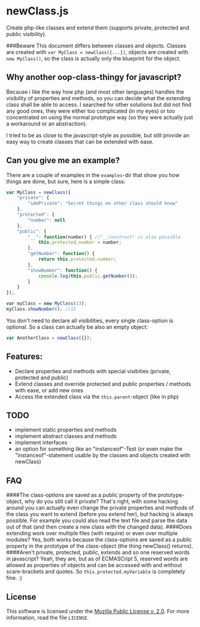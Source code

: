 newClass.js
===========
Create php-like classes and extend them (supports private, protected and public visibility).

###Beware
This document differs between classes and objects. Classes are created with `var MyClass = newClass({...})`, objects are created with `new MyClass()`, so the class is actually only the blueprint for the object.

Why another oop-class-thingy for javascript?
--------------------------------------------
Because i like the way how php (and most other languages) handles the visibility of properties and methods, so you can decide what the extending class shall be able to access.
I searched for other solutions but did not find any good ones, they were either too complicated (in my eyes) or too concentrated on using the normal prototype way (so they were actually just a workaround or an abstraction).

I tried to be as close to the javascript-style as possible, but still provide an easy way to create classes that can be extended with ease.

Can you give me an example?
---------------------------
There are a couple of examples in the `examples`-dir that show you how things are done, but sure, here is a simple class:
```javascript
var MyClass = newClass({
    "private": {
        "iAmPrivate": "Secret things no other class should know"
    },
    "protected": {
        "number": null
    },
    "public": {
        "__": function(number) { //"__construct" is also possible
            this.protected.number = number;
        },
        "getNumber": function() {
            return this.protected.number;
        },
        "showNumber": function() {
            console.log(this.public.getNumber());
        }
    }
});

var myClass = new MyClass(13);
myClass.showNumber(); //13
```

You don't need to declare all visibilities, every single class-option is optional. So a class can actually be also an empty object:
```javascript
var AnotherClass = newClass({});
```

Features:
---------
 - Declare properties and methods with special visibities (private, protected and public)
 - Extend classes and override protected and public properties / methods with ease, or add new ones
 - Access the extended class via the `this.parent`-object (like in php)

TODO
----
 - implement static properties and methods
 - implement abstract classes and methods
 - implement interfaces
 - an option for something like an "instanceof"-Test (or even make the "instanceof"-statement usable by the classes and objects created with newClass)

FAQ
---
####The class-options are saved as a public property of the prototype-object, why do you still call it private?
That's right, with some hacking around you can actually even change the private properties and methods of the class you want to extend (before you extend her), but hacking is always possible. For example you could also read the text file and parse the data out of that (and then create a new class with the changed data).
####Does extending work over multiple files (with require) or even over multiple modules?
Yes, both works because the class-options are saved as a public property in the prototype of the class-object (the thing newClass() returns).
####Aren't private, protected, public, extends and so one reserved words in javascript?
Yeah, they are, but as of ECMASCript 5, reserved words are allowed as properties of objects and can be accessed with and without scare-brackets and quotes. So `this.protected.myVariable` is completely fine. :)

License
-------
This software is licensed under the [Mozilla Public License v. 2.0](http://mozilla.org/MPL/2.0/). For more information, read the file `LICENSE`.
